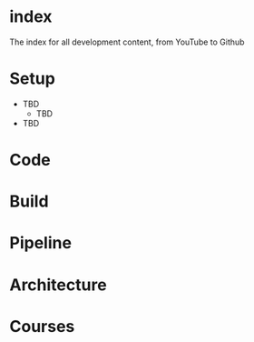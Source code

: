 # index
The index for all development content, from YouTube to Github

# Setup

- TBD
  - TBD
- TBD

# Code



# Build



# Pipeline



# Architecture



# Courses



